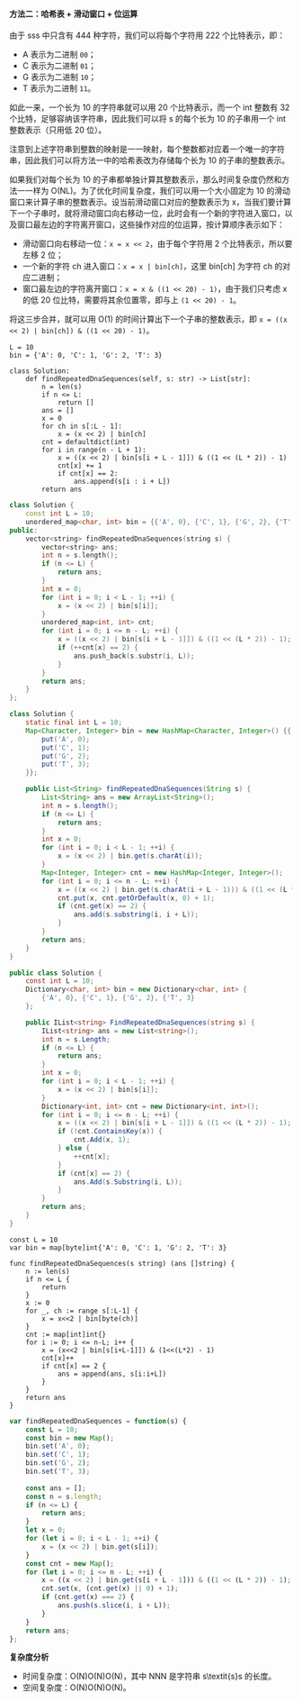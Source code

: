 #### 方法二：哈希表 + 滑动窗口 + 位运算

由于 sss 中只含有 444 种字符，我们可以将每个字符用 222 个比特表示，即：

- A 表示为二进制 `00`；
- C 表示为二进制 `01`；
- G 表示为二进制 `10`；
- T 表示为二进制 `11`。

如此一来，一个长为 10 的字符串就可以用 20 个比特表示，而一个 int 整数有 32 个比特，足够容纳该字符串，因此我们可以将 s 的每个长为 10 的子串用一个 int 整数表示（只用低 20 位）。

注意到上述字符串到整数的映射是一一映射，每个整数都对应着一个唯一的字符串，因此我们可以将方法一中的哈希表改为存储每个长为 10 的子串的整数表示。

如果我们对每个长为 10 的子串都单独计算其整数表示，那么时间复杂度仍然和方法一一样为 O(NL)。为了优化时间复杂度，我们可以用一个大小固定为 10 的滑动窗口来计算子串的整数表示。设当前滑动窗口对应的整数表示为 x，当我们要计算下一个子串时，就将滑动窗口向右移动一位，此时会有一个新的字符进入窗口，以及窗口最左边的字符离开窗口，这些操作对应的位运算，按计算顺序表示如下：

- 滑动窗口向右移动一位：`x = x << 2`，由于每个字符用 2 个比特表示，所以要左移 2 位；
- 一个新的字符 ch 进入窗口：`x = x | bin[ch]`，这里 bin[ch] 为字符 ch 的对应二进制；
- 窗口最左边的字符离开窗口：`x = x & ((1 << 20) - 1)`，由于我们只考虑 x 的低 20 位比特，需要将其余位置零，即与上 `(1 << 20) - 1`。

将这三步合并，就可以用 O(1) 的时间计算出下一个子串的整数表示，即 `x = ((x << 2) | bin[ch]) & ((1 << 20) - 1)`。

```Python3
L = 10
bin = {'A': 0, 'C': 1, 'G': 2, 'T': 3}

class Solution:
    def findRepeatedDnaSequences(self, s: str) -> List[str]:
        n = len(s)
        if n <= L:
            return []
        ans = []
        x = 0
        for ch in s[:L - 1]:
            x = (x << 2) | bin[ch]
        cnt = defaultdict(int)
        for i in range(n - L + 1):
            x = ((x << 2) | bin[s[i + L - 1]]) & ((1 << (L * 2)) - 1)
            cnt[x] += 1
            if cnt[x] == 2:
                ans.append(s[i : i + L])
        return ans

```

```C++
class Solution {
    const int L = 10;
    unordered_map<char, int> bin = {{'A', 0}, {'C', 1}, {'G', 2}, {'T', 3}};
public:
    vector<string> findRepeatedDnaSequences(string s) {
        vector<string> ans;
        int n = s.length();
        if (n <= L) {
            return ans;
        }
        int x = 0;
        for (int i = 0; i < L - 1; ++i) {
            x = (x << 2) | bin[s[i]];
        }
        unordered_map<int, int> cnt;
        for (int i = 0; i <= n - L; ++i) {
            x = ((x << 2) | bin[s[i + L - 1]]) & ((1 << (L * 2)) - 1);
            if (++cnt[x] == 2) {
                ans.push_back(s.substr(i, L));
            }
        }
        return ans;
    }
};

```

```Java
class Solution {
    static final int L = 10;
    Map<Character, Integer> bin = new HashMap<Character, Integer>() {{
        put('A', 0);
        put('C', 1);
        put('G', 2);
        put('T', 3);
    }};

    public List<String> findRepeatedDnaSequences(String s) {
        List<String> ans = new ArrayList<String>();
        int n = s.length();
        if (n <= L) {
            return ans;
        }
        int x = 0;
        for (int i = 0; i < L - 1; ++i) {
            x = (x << 2) | bin.get(s.charAt(i));
        }
        Map<Integer, Integer> cnt = new HashMap<Integer, Integer>();
        for (int i = 0; i <= n - L; ++i) {
            x = ((x << 2) | bin.get(s.charAt(i + L - 1))) & ((1 << (L * 2)) - 1);
            cnt.put(x, cnt.getOrDefault(x, 0) + 1);
            if (cnt.get(x) == 2) {
                ans.add(s.substring(i, i + L));
            }
        }
        return ans;
    }
}

```

```C#
public class Solution {
    const int L = 10;
    Dictionary<char, int> bin = new Dictionary<char, int> {
        {'A', 0}, {'C', 1}, {'G', 2}, {'T', 3}
    };

    public IList<string> FindRepeatedDnaSequences(string s) {
        IList<string> ans = new List<string>();
        int n = s.Length;
        if (n <= L) {
            return ans;
        }
        int x = 0;
        for (int i = 0; i < L - 1; ++i) {
            x = (x << 2) | bin[s[i]];
        }
        Dictionary<int, int> cnt = new Dictionary<int, int>();
        for (int i = 0; i <= n - L; ++i) {
            x = ((x << 2) | bin[s[i + L - 1]]) & ((1 << (L * 2)) - 1);
            if (!cnt.ContainsKey(x)) {
                cnt.Add(x, 1);
            } else {
                ++cnt[x];
            }
            if (cnt[x] == 2) {
                ans.Add(s.Substring(i, L));
            }
        }
        return ans;
    }
}

```

```Golang
const L = 10
var bin = map[byte]int{'A': 0, 'C': 1, 'G': 2, 'T': 3}

func findRepeatedDnaSequences(s string) (ans []string) {
    n := len(s)
    if n <= L {
        return
    }
    x := 0
    for _, ch := range s[:L-1] {
        x = x<<2 | bin[byte(ch)]
    }
    cnt := map[int]int{}
    for i := 0; i <= n-L; i++ {
        x = (x<<2 | bin[s[i+L-1]]) & (1<<(L*2) - 1)
        cnt[x]++
        if cnt[x] == 2 {
            ans = append(ans, s[i:i+L])
        }
    }
    return ans
}

```

```JavaScript
var findRepeatedDnaSequences = function(s) {
    const L = 10;
    const bin = new Map();
    bin.set('A', 0);
    bin.set('C', 1);
    bin.set('G', 2);
    bin.set('T', 3);
    
    const ans = [];
    const n = s.length;
    if (n <= L) {
        return ans;
    }
    let x = 0;
    for (let i = 0; i < L - 1; ++i) {
        x = (x << 2) | bin.get(s[i]);
    }
    const cnt = new Map();
    for (let i = 0; i <= n - L; ++i) {
        x = ((x << 2) | bin.get(s[i + L - 1])) & ((1 << (L * 2)) - 1);
        cnt.set(x, (cnt.get(x) || 0) + 1);
        if (cnt.get(x) === 2) {
            ans.push(s.slice(i, i + L));
        }
    }
    return ans;
};

```

**复杂度分析**

- 时间复杂度：O(N)O(N)O(N)，其中 NNN 是字符串 s\\textit{s}s 的长度。
- 空间复杂度：O(N)O(N)O(N)。
